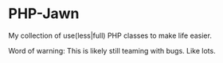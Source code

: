# PHP-Jawn
My collection of use(less|full) PHP classes to make life easier.

Word of warning: This is likely still teaming with bugs. Like lots.
